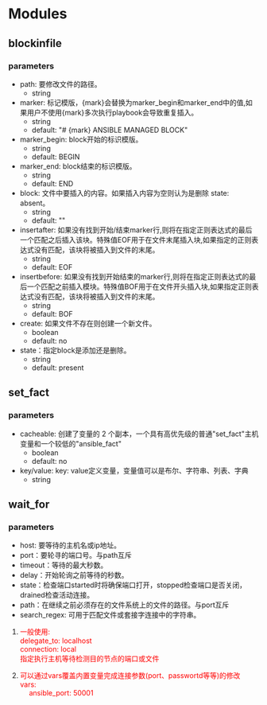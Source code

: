 # Modules
## blockinfile
### parameters
- path: 要修改文件的路径。
	- string
- marker: 标记模版，{mark}会替换为marker_begin和marker_end中的值,如果用户不使用{mark}多次执行playbook会导致重复插入。
	- string
	- default: "# {mark} ANSIBLE MANAGED BLOCK"
- marker_begin: block开始的标识模版。
	- string
	- default: BEGIN
- marker_end: block结束的标识模版。
	- string
	- default: END
- block: 文件中要插入的内容。如果插入内容为空则认为是删除 state: absent。
	- string
	- default: ""
- insertafter: 如果没有找到开始/结束marker行,则将在指定正则表达式的最后一个匹配之后插入该块。特殊值EOF用于在文件末尾插入块,如果指定的正则表达式没有匹配，该块将被插入到文件的末尾。
	- string
	- default: EOF
- insertbefore: 如果没有找到开始结束的marker行,则将在指定正则表达式的最后一个匹配之前插入模块。特殊值BOF用于在文件开头插入块,如果指定正则表达式没有匹配，该块将被插入到文件的末尾。
	- string
	- default: BOF
- create: 如果文件不存在则创建一个新文件。
	- boolean
	- default: no
- state：指定block是添加还是删除。
	- string
	- default: present


## set_fact
### parameters
- cacheable: 创建了变量的 2 个副本，一个具有高优先级的普通"set_fact"主机变量和一个较低的"ansible_fact"
	- boolean
	- default: no
- key/value: key: value定义变量，变量值可以是布尔、字符串、列表、字典 
	- string

## wait_for
### parameters
- host: 要等待的主机名或ip地址。
- port：要轮寻的端口号。与path互斥
- timeout：等待的最大秒数。
- delay：开始轮询之前等待的秒数。
- state：检查端口started时将确保端口打开，stopped检查端口是否关闭，drained检查活动连接。
- path：在继续之前必须存在的文件系统上的文件的路径。与port互斥
- search_regex: 可用于匹配文件或套接字连接中的字符串。

1. <font color="#FF0000"> 一般使用: <br> delegate_to: localhost <br> connection: local  <br>指定执行主机等待检测目的节点的端口或文件 </font>

2. <font color="#FF0000"> 可以通过vars覆盖内置变量完成连接参数(port、passwortd等等)的修改 <br> vars: <br> &emsp; ansible_port: 50001</font>
